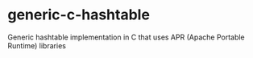 generic-c-hashtable
===================

Generic hashtable implementation in C that uses APR (Apache Portable Runtime) libraries
